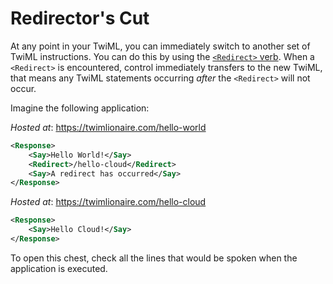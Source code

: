 # Redirector's Cut

At any point in your TwiML, you can immediately switch to another set of TwiML instructions. You can do this by using the [`<Redirect>` verb](https://www.twilio.com/docs/voice/twiml/redirect). When a `<Redirect>` is encountered, control immediately transfers to the new TwiML, that means any TwiML statements occurring _after_ the `<Redirect>` will not occur.

Imagine the following application:

_Hosted at_: https://twimlionaire.com/hello-world

```xml
<Response>
    <Say>Hello World!</Say>
    <Redirect>/hello-cloud</Redirect>
    <Say>A redirect has occurred</Say>
</Response>
```

_Hosted at_: https://twimlionaire.com/hello-cloud

```xml
<Response>
    <Say>Hello Cloud!</Say>
</Response>
```

To open this chest, check all the lines that would be spoken when the application is executed.
